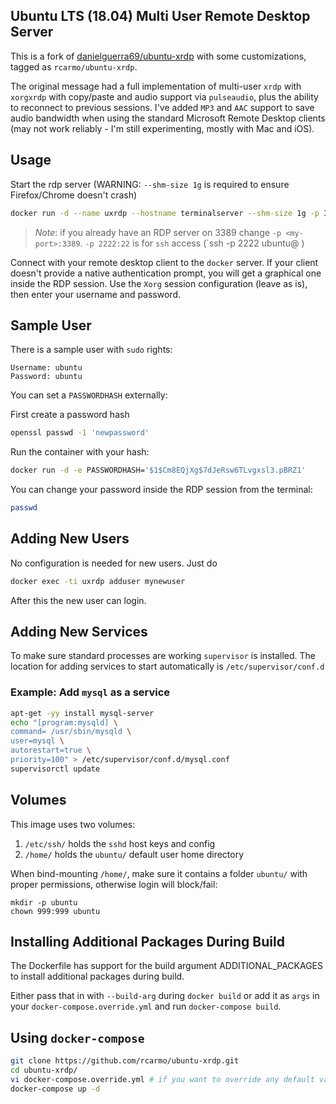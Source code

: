 ## Ubuntu LTS (18.04) Multi User Remote Desktop Server

This is a fork of [danielguerra69/ubuntu-xrdp](https://github.com/danielguerra69/ubuntu-xrdp) with some customizations, tagged as `rcarmo/ubuntu-xrdp`.

The original message had a full implementation of multi-user `xrdp` with `xorgxrdp` with copy/paste and audio support via `pulseaudio`, plus the ability to reconnect to previous sessions. I've added `MP3` and `AAC` support to save audio bandwidth when using the standard Microsoft Remote Desktop clients (may not work reliably - I'm still experimenting, mostly with Mac and iOS).

## Usage

Start the rdp server
(WARNING: `--shm-size 1g` is required to ensure Firefox/Chrome doesn't crash)

```bash
docker run -d --name uxrdp --hostname terminalserver --shm-size 1g -p 3389:3389 -p 2222:22 rcarmo/ubuntu-xrdp
```
> *Note*: if you already have an RDP server on 3389 change `-p <my-port>:3389`.  `-p 2222:22` is for `ssh` access (`ssh -p 2222 ubuntu@<docker-ip> )

Connect with your remote desktop client to the `docker` server. If your client doesn't provide a native authentication prompt, you will get a graphical one inside the RDP session. Use the `Xorg` session configuration (leave as is), then enter your username and password.

## Sample User

There is a sample user with `sudo` rights:

```
Username: ubuntu
Password: ubuntu
```

You can set a `PASSWORDHASH` externally:

First create a password hash

```bash
openssl passwd -1 'newpassword'
```

Run the container with your hash:

```bash
docker run -d -e PASSWORDHASH='$1$Cm8EQjXg$7dJeRsw6TLvgxsl3.pBRZ1'
```

You can change your password inside the RDP session from the terminal:

```bash
passwd
```

## Adding New Users

No configuration is needed for new users. Just do

```bash
docker exec -ti uxrdp adduser mynewuser
```

After this the new user can login.

## Adding New Services

To make sure standard processes are working `supervisor` is installed.
The location for adding services to start automatically is `/etc/supervisor/conf.d`

### Example: Add `mysql` as a service

```bash
apt-get -yy install mysql-server
echo "[program:mysqld] \
command= /usr/sbin/mysqld \
user=mysql \
autorestart=true \
priority=100" > /etc/supervisor/conf.d/mysql.conf
supervisorctl update
```

## Volumes

This image uses two volumes:
1. `/etc/ssh/` holds the `sshd` host keys and config
2. `/home/` holds the `ubuntu/` default user home directory

When bind-mounting `/home/`, make sure it contains a folder `ubuntu/` with proper permissions, otherwise login will block/fail:

```
mkdir -p ubuntu
chown 999:999 ubuntu
```

## Installing Additional Packages During Build

The Dockerfile has support for the build argument ADDITIONAL_PACKAGES to install additional packages during build. 

Either pass that in with `--build-arg` during `docker build` or add it 
as `args` in your `docker-compose.override.yml` and run `docker-compose build`.

## Using `docker-compose`

```bash
git clone https://github.com/rcarmo/ubuntu-xrdp.git
cd ubuntu-xrdp/
vi docker-compose.override.yml # if you want to override any default value
docker-compose up -d
```

